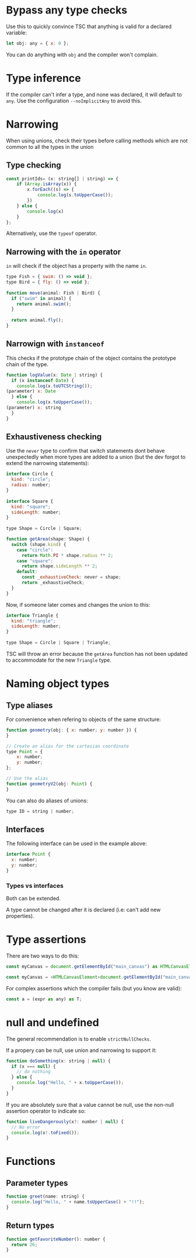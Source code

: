 # Bypass any type checks

Use this to quickly convince TSC that anything is valid for a declared variable:

```js
let obj: any = { x: 0 };
```

You can do anything with `obj` and the compiler won't complain.

# Type inference

If the compiler can't infer a type, and none was declared, it will default to `any`. Use the configuration `--noImplicitAny` to avoid this.

# Narrowing

When using unions, check their types before calling methods which are not common to all the types in the union

## Type checking

```js
const printIds= (x: string[] | string) => {
    if (Array.isArray(x)) {
        x.forEach((s) => {
            console.log(s.toUpperCase());
        })
    } else {
        console.log(x)
    }
};
```

Alternatively, use the `typeof` operator.

## Narrowing with the `in` operator

`in` will check if the object has a property with the name `in`.

```js
type Fish = { swim: () => void };
type Bird = { fly: () => void };
 
function move(animal: Fish | Bird) {
  if ("swim" in animal) {
    return animal.swim();
  }
 
  return animal.fly();
}
```

## Narrowign with `instanceof`

This checks if the prototype chain of the object contains the prototype chain of the type.

```js
function logValue(x: Date | string) {
  if (x instanceof Date) {
    console.log(x.toUTCString());
(parameter) x: Date
  } else {
    console.log(x.toUpperCase());
(parameter) x: string
  }
}
```

## Exhaustiveness checking

Use the `never` type to confirm that switch statements dont behave unexpectedly when more types are added to a union (but the dev forgot to extend the narrowing statements):

```js
interface Circle {
  kind: "circle";
  radius: number;
}
 
interface Square {
  kind: "square";
  sideLength: number;
}
 
type Shape = Circle | Square;

function getArea(shape: Shape) {
  switch (shape.kind) {
    case "circle":
      return Math.PI * shape.radius ** 2;
    case "square":
      return shape.sideLength ** 2;
    default:
      const _exhaustiveCheck: never = shape;
      return _exhaustiveCheck;
  }
}
```

Now, if someone later comes and changes the union to this:

```js
interface Triangle {
  kind: "triangle";
  sideLength: number;
}
 
type Shape = Circle | Square | Triangle;
```

TSC will throw an error because the `getArea` function has not been updated to accommodate for the new `Triangle` type.

# Naming object types

## <a name='Typealiases'></a>Type aliases

For convenience when refering to objects of the same structure:

```js
function geometry(obj: { x: number; y: number }) {
}

// Create an alias for the cartesian coordinate
type Point = {
    x: number;
    y: number;
};

// Use the alias
function geometryV2(obj: Point) {
}
```

You can also do aliases of unions:

```js
type ID = string | number;
```

## <a name='Interfaces'></a>Interfaces

The following interface can be used in the example above:

```js
interface Point {
  x: number;
  y: number;
}
```

### <a name='Typesvsinterfaces'></a>Types vs interfaces

Both can be extended.

A type cannot be changed after it is declared (i.e: can't add new properties).

# Type assertions

There are two ways to do this:

```js
const myCanvas = document.getElementById("main_canvas") as HTMLCanvasElement;

const myCanvas = <HTMLCanvasElement>document.getElementById("main_canvas");
```

For complex assertions which the compiler fails (but you know are valid):

```js
const a = (expr as any) as T;
```

# null and undefined

The general recommendation is to enable `strictNullChecks`.

If a propery can be null, use union and narrowing to support it:

```js
function doSomething(x: string | null) {
  if (x === null) {
    // do nothing
  } else {
    console.log("Hello, " + x.toUpperCase());
  }
}
```

If you are absolutely sure that a value cannot be null, use the non-null assertion operator to indicate so:

```js
function liveDangerously(x?: number | null) {
  // No error
  console.log(x!.toFixed());
}
```

# Functions

## <a name='Parametertypes'></a>Parameter types

```js
function greet(name: string) {
  console.log("Hello, " + name.toUpperCase() + "!!");
}
```

## <a name='Returntypes'></a>Return types

```js
function getFavoriteNumber(): number {
  return 26;
}
```
